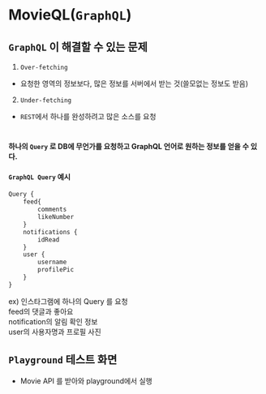 # MovieQL(`GraphQL`)

## `GraphQL` 이 해결할 수 있는 문제
1. `Over-fetching`  
- 요청한 영역의 정보보다, 많은 정보를 서버에서 받는 것(쓸모없는 정보도 받음)

2. `Under-fetching`  
- `REST`에서 하나를 완성하려고 많은 소스를 요청
#
#### 하나의 `Query` 로 DB에 무언가를 요청하고 GraphQL 언어로 원하는 정보를 얻을 수 있다. 
#### `GraphQL Query` 예시
```GraphQL
Query {
    feed{
        comments
        likeNumber
    }
    notifications {
        idRead
    }
    user {
        username
        profilePic
    }
}

```
ex) 인스타그램에 하나의 Query 를 요청   
feed의 댓글과 좋아요  
notification의 알림 확인 정보  
user의 사용자명과 프로필 사진 
 
## `Playground` 테스트 화면
- Movie API 를 받아와 playground에서 실행  
  
  
